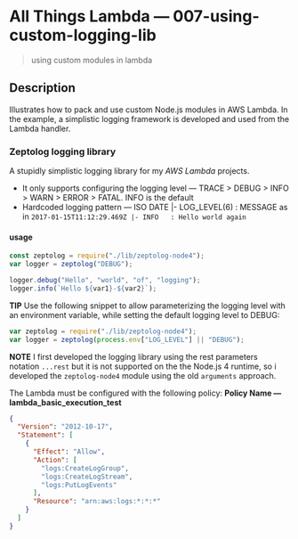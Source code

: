 # All Things Lambda &mdash; 007-using-custom-logging-lib
> using custom modules in lambda

## Description
Illustrates how to pack and use custom Node.js modules in AWS Lambda. In the example, a simplistic logging framework is developed and used from the Lambda handler.

### Zeptolog logging library
A stupidly simplistic logging library for my *AWS Lambda* projects.

+ It only supports configuring the logging level &mdash; TRACE > DEBUG > INFO > WARN > ERROR > FATAL. INFO is the default
+ Hardcoded logging pattern &mdash; ISO DATE |- LOG_LEVEL(6) : MESSAGE as in `2017-01-15T11:12:29.469Z |- INFO   : Hello world again` 

#### usage


```javascript
const zeptolog = require("./lib/zeptolog-node4");
var logger = zeptolog("DEBUG");

logger.debug("Hello", "world", "of", "logging");
logger.info(`Hello ${var1}-${var2}`);
```
**TIP**
Use the following snippet to allow parameterizing the logging level with an environment variable, while setting the default logging level to DEBUG:

```javascript
var zeptolog = require("./lib/zeptolog-node4");
var logger = zeptolog(process.env["LOG_LEVEL"] || "DEBUG");
```

**NOTE**
I first developed the logging library using the rest parameters notation `...rest` but it is not supported on the the Node.js 4 runtime, so i developed the `zeptolog-node4` module using the old `arguments` approach.

The Lambda must be configured with the following policy:
**Policy Name &mdash; lambda_basic_execution_test**
```json
{
  "Version": "2012-10-17",
  "Statement": [
    {
      "Effect": "Allow",
      "Action": [
        "logs:CreateLogGroup",
        "logs:CreateLogStream",
        "logs:PutLogEvents"
      ],
      "Resource": "arn:aws:logs:*:*:*"
    }
  ]
}
```
